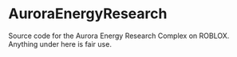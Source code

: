# AuroraEnergyResearch
Source code for the Aurora Energy Research Complex on ROBLOX. Anything under here is fair use.
